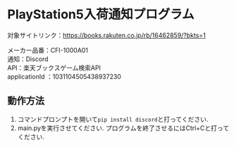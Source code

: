 # PlayStation5入荷通知プログラム

対象サイトリンク：https://books.rakuten.co.jp/rb/16462859/?bkts=1  

メーカー品番：CFI-1000A01  
通知：Discord  
API：楽天ブックスゲーム検索API  
applicationId ：1031104505438937230  

## 動作方法
1. コマンドプロンプトを開いて`pip install discord`と打ってください.
2. main.pyを実行させてください.
プログラムを終了させるにはCtrl+Cと打ってください.